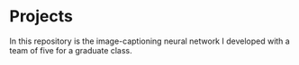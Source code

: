 # Projects
In this repository is the image-captioning neural network I developed with a team of five for a graduate class.
